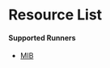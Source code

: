 # Resource List

#### Supported Runners

- [MIB](https://github.com/SegmentationBLWX/modelstore/releases/tag/ssseg_mib)
